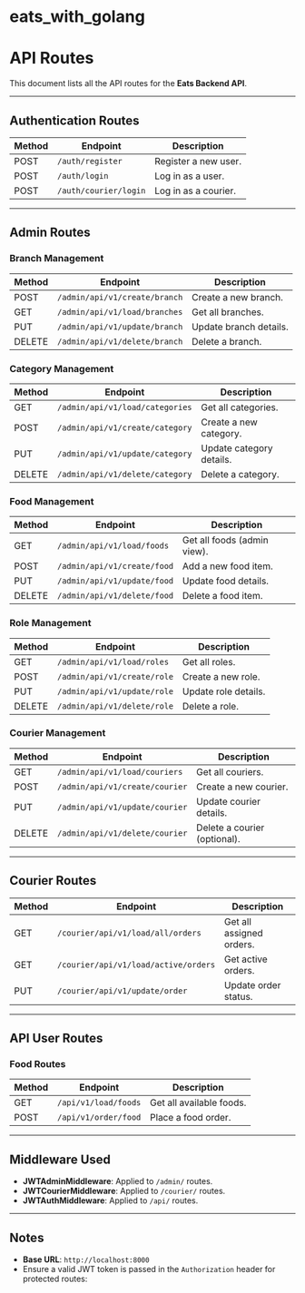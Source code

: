 # eats_with_golang

# API Routes

This document lists all the API routes for the **Eats Backend API**.

---

## Authentication Routes

| Method | Endpoint              | Description          |
| ------ | --------------------- | -------------------- |
| POST   | `/auth/register`      | Register a new user. |
| POST   | `/auth/login`         | Log in as a user.    |
| POST   | `/auth/courier/login` | Log in as a courier. |

---

## Admin Routes

### Branch Management

| Method | Endpoint                      | Description            |
| ------ | ----------------------------- | ---------------------- |
| POST   | `/admin/api/v1/create/branch` | Create a new branch.   |
| GET    | `/admin/api/v1/load/branches` | Get all branches.      |
| PUT    | `/admin/api/v1/update/branch` | Update branch details. |
| DELETE | `/admin/api/v1/delete/branch` | Delete a branch.       |

### Category Management

| Method | Endpoint                        | Description              |
| ------ | ------------------------------- | ------------------------ |
| GET    | `/admin/api/v1/load/categories` | Get all categories.      |
| POST   | `/admin/api/v1/create/category` | Create a new category.   |
| PUT    | `/admin/api/v1/update/category` | Update category details. |
| DELETE | `/admin/api/v1/delete/category` | Delete a category.       |

### Food Management

| Method | Endpoint                    | Description                 |
| ------ | --------------------------- | --------------------------- |
| GET    | `/admin/api/v1/load/foods`  | Get all foods (admin view). |
| POST   | `/admin/api/v1/create/food` | Add a new food item.        |
| PUT    | `/admin/api/v1/update/food` | Update food details.        |
| DELETE | `/admin/api/v1/delete/food` | Delete a food item.         |

### Role Management

| Method | Endpoint                    | Description          |
| ------ | --------------------------- | -------------------- |
| GET    | `/admin/api/v1/load/roles`  | Get all roles.       |
| POST   | `/admin/api/v1/create/role` | Create a new role.   |
| PUT    | `/admin/api/v1/update/role` | Update role details. |
| DELETE | `/admin/api/v1/delete/role` | Delete a role.       |

### Courier Management

| Method | Endpoint                       | Description                  |
| ------ | ------------------------------ | ---------------------------- |
| GET    | `/admin/api/v1/load/couriers`  | Get all couriers.            |
| POST   | `/admin/api/v1/create/courier` | Create a new courier.        |
| PUT    | `/admin/api/v1/update/courier` | Update courier details.      |
| DELETE | `/admin/api/v1/delete/courier` | Delete a courier (optional). |

---

## Courier Routes

| Method | Endpoint                             | Description              |
| ------ | ------------------------------------ | ------------------------ |
| GET    | `/courier/api/v1/load/all/orders`    | Get all assigned orders. |
| GET    | `/courier/api/v1/load/active/orders` | Get active orders.       |
| PUT    | `/courier/api/v1/update/order`       | Update order status.     |

---

## API User Routes

### Food Routes

| Method | Endpoint             | Description              |
| ------ | -------------------- | ------------------------ |
| GET    | `/api/v1/load/foods` | Get all available foods. |
| POST   | `/api/v1/order/food` | Place a food order.      |

---

## Middleware Used

- **JWTAdminMiddleware**: Applied to `/admin/` routes.
- **JWTCourierMiddleware**: Applied to `/courier/` routes.
- **JWTAuthMiddleware**: Applied to `/api/` routes.

---

## Notes

- **Base URL**: `http://localhost:8000`
- Ensure a valid JWT token is passed in the `Authorization` header for protected routes:
